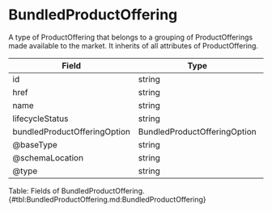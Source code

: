 <!--
    ATTENTION: This file was generated via gradle!
               Do NOT manually edit this file! Any such changes will be overwritten!
-->

# BundledProductOffering

A type of ProductOffering that belongs to a grouping of ProductOfferings made available to the market.
It inherits of all attributes of ProductOffering.

| Field | Type | Format | Required |
|-------|---|--------|---|
| id | string | N/A | No |
| href | string | uri | No |
| name | string | N/A | No |
| lifecycleStatus | string | N/A | No |
| bundledProductOfferingOption | BundledProductOfferingOption | N/A | No |
| \@baseType | string | N/A | No |
| \@schemaLocation | string | uri | No |
| \@type | string | N/A | No |

Table: Fields of BundledProductOffering. {#tbl:BundledProductOffering.md:BundledProductOffering}
